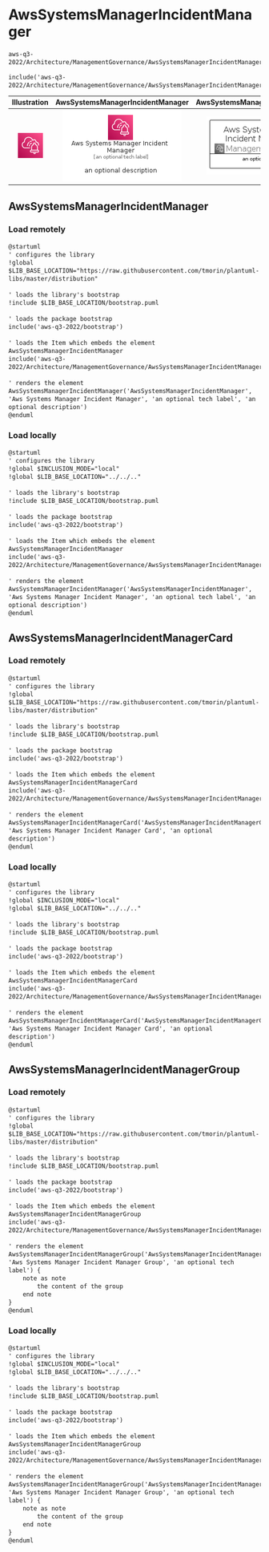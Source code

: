 # AwsSystemsManagerIncidentManager


```text
aws-q3-2022/Architecture/ManagementGovernance/AwsSystemsManagerIncidentManager
```

```text
include('aws-q3-2022/Architecture/ManagementGovernance/AwsSystemsManagerIncidentManager')
```



| Illustration | AwsSystemsManagerIncidentManager | AwsSystemsManagerIncidentManagerCard | AwsSystemsManagerIncidentManagerGroup |
| :---: | :---: | :---: | :---: |
| ![illustration for Illustration](../../../aws-q3-2022/Architecture/ManagementGovernance/AwsSystemsManagerIncidentManager.png) | ![illustration for AwsSystemsManagerIncidentManager](../../../aws-q3-2022/Architecture/ManagementGovernance/AwsSystemsManagerIncidentManager.Local.png) | ![illustration for AwsSystemsManagerIncidentManagerCard](../../../aws-q3-2022/Architecture/ManagementGovernance/AwsSystemsManagerIncidentManagerCard.Local.png) | ![illustration for AwsSystemsManagerIncidentManagerGroup](../../../aws-q3-2022/Architecture/ManagementGovernance/AwsSystemsManagerIncidentManagerGroup.Local.png) |




## AwsSystemsManagerIncidentManager

### Load remotely
```plantuml
@startuml
' configures the library
!global $LIB_BASE_LOCATION="https://raw.githubusercontent.com/tmorin/plantuml-libs/master/distribution"

' loads the library's bootstrap
!include $LIB_BASE_LOCATION/bootstrap.puml

' loads the package bootstrap
include('aws-q3-2022/bootstrap')

' loads the Item which embeds the element AwsSystemsManagerIncidentManager
include('aws-q3-2022/Architecture/ManagementGovernance/AwsSystemsManagerIncidentManager')

' renders the element
AwsSystemsManagerIncidentManager('AwsSystemsManagerIncidentManager', 'Aws Systems Manager Incident Manager', 'an optional tech label', 'an optional description')
@enduml
```

### Load locally
```plantuml
@startuml
' configures the library
!global $INCLUSION_MODE="local"
!global $LIB_BASE_LOCATION="../../.."

' loads the library's bootstrap
!include $LIB_BASE_LOCATION/bootstrap.puml

' loads the package bootstrap
include('aws-q3-2022/bootstrap')

' loads the Item which embeds the element AwsSystemsManagerIncidentManager
include('aws-q3-2022/Architecture/ManagementGovernance/AwsSystemsManagerIncidentManager')

' renders the element
AwsSystemsManagerIncidentManager('AwsSystemsManagerIncidentManager', 'Aws Systems Manager Incident Manager', 'an optional tech label', 'an optional description')
@enduml
```

## AwsSystemsManagerIncidentManagerCard

### Load remotely
```plantuml
@startuml
' configures the library
!global $LIB_BASE_LOCATION="https://raw.githubusercontent.com/tmorin/plantuml-libs/master/distribution"

' loads the library's bootstrap
!include $LIB_BASE_LOCATION/bootstrap.puml

' loads the package bootstrap
include('aws-q3-2022/bootstrap')

' loads the Item which embeds the element AwsSystemsManagerIncidentManagerCard
include('aws-q3-2022/Architecture/ManagementGovernance/AwsSystemsManagerIncidentManager')

' renders the element
AwsSystemsManagerIncidentManagerCard('AwsSystemsManagerIncidentManagerCard', 'Aws Systems Manager Incident Manager Card', 'an optional description')
@enduml
```

### Load locally
```plantuml
@startuml
' configures the library
!global $INCLUSION_MODE="local"
!global $LIB_BASE_LOCATION="../../.."

' loads the library's bootstrap
!include $LIB_BASE_LOCATION/bootstrap.puml

' loads the package bootstrap
include('aws-q3-2022/bootstrap')

' loads the Item which embeds the element AwsSystemsManagerIncidentManagerCard
include('aws-q3-2022/Architecture/ManagementGovernance/AwsSystemsManagerIncidentManager')

' renders the element
AwsSystemsManagerIncidentManagerCard('AwsSystemsManagerIncidentManagerCard', 'Aws Systems Manager Incident Manager Card', 'an optional description')
@enduml
```

## AwsSystemsManagerIncidentManagerGroup

### Load remotely
```plantuml
@startuml
' configures the library
!global $LIB_BASE_LOCATION="https://raw.githubusercontent.com/tmorin/plantuml-libs/master/distribution"

' loads the library's bootstrap
!include $LIB_BASE_LOCATION/bootstrap.puml

' loads the package bootstrap
include('aws-q3-2022/bootstrap')

' loads the Item which embeds the element AwsSystemsManagerIncidentManagerGroup
include('aws-q3-2022/Architecture/ManagementGovernance/AwsSystemsManagerIncidentManager')

' renders the element
AwsSystemsManagerIncidentManagerGroup('AwsSystemsManagerIncidentManagerGroup', 'Aws Systems Manager Incident Manager Group', 'an optional tech label') {
    note as note
        the content of the group
    end note
}
@enduml
```

### Load locally
```plantuml
@startuml
' configures the library
!global $INCLUSION_MODE="local"
!global $LIB_BASE_LOCATION="../../.."

' loads the library's bootstrap
!include $LIB_BASE_LOCATION/bootstrap.puml

' loads the package bootstrap
include('aws-q3-2022/bootstrap')

' loads the Item which embeds the element AwsSystemsManagerIncidentManagerGroup
include('aws-q3-2022/Architecture/ManagementGovernance/AwsSystemsManagerIncidentManager')

' renders the element
AwsSystemsManagerIncidentManagerGroup('AwsSystemsManagerIncidentManagerGroup', 'Aws Systems Manager Incident Manager Group', 'an optional tech label') {
    note as note
        the content of the group
    end note
}
@enduml
```

